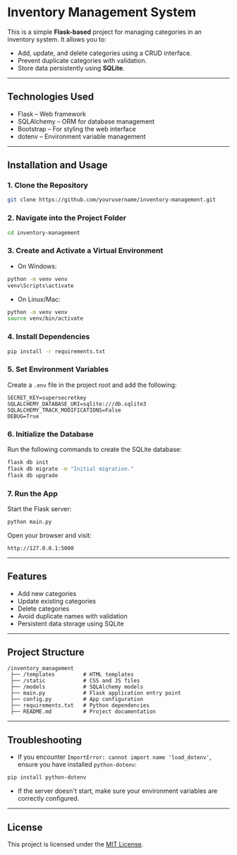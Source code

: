 # Inventory Management System

This is a simple **Flask-based** project for managing categories in an inventory system. It allows you to:
- Add, update, and delete categories using a CRUD interface.
- Prevent duplicate categories with validation.
- Store data persistently using **SQLite**.

---

## Technologies Used
- Flask – Web framework  
- SQLAlchemy – ORM for database management  
- Bootstrap – For styling the web interface  
- dotenv – Environment variable management  

---

## Installation and Usage

### 1. Clone the Repository
```bash
git clone https://github.com/yourusername/inventory-management.git
```

### 2. Navigate into the Project Folder
```bash
cd inventory-management
```

### 3. Create and Activate a Virtual Environment
- On Windows:
```bash
python -m venv venv
venv\Scripts\activate
```
- On Linux/Mac:
```bash
python -m venv venv
source venv/bin/activate
```

### 4. Install Dependencies
```bash
pip install -r requirements.txt
```

### 5. Set Environment Variables
Create a `.env` file in the project root and add the following:
```
SECRET_KEY=supersecretkey
SQLALCHEMY_DATABASE_URI=sqlite:///db.sqlite3
SQLALCHEMY_TRACK_MODIFICATIONS=False
DEBUG=True
```

### 6. Initialize the Database
Run the following commands to create the SQLite database:
```bash
flask db init
flask db migrate -m "Initial migration."
flask db upgrade
```

### 7. Run the App
Start the Flask server:
```bash
python main.py
```

Open your browser and visit:
```
http://127.0.0.1:5000
```

---

## Features

- Add new categories  
- Update existing categories  
- Delete categories  
- Avoid duplicate names with validation  
- Persistent data storage using SQLite  

---

## Project Structure
```
/inventory_management
 ├── /templates         # HTML templates  
 ├── /static            # CSS and JS files  
 ├── /models            # SQLAlchemy models  
 ├── main.py            # Flask application entry point  
 ├── config.py          # App configuration  
 ├── requirements.txt   # Python dependencies  
 ├── README.md          # Project documentation  
```

---

## Troubleshooting

- If you encounter `ImportError: cannot import name 'load_dotenv'`, ensure you have installed `python-dotenv`:
```bash
pip install python-dotenv
```

- If the server doesn't start, make sure your environment variables are correctly configured.

---

## License
This project is licensed under the [MIT License](LICENSE).

